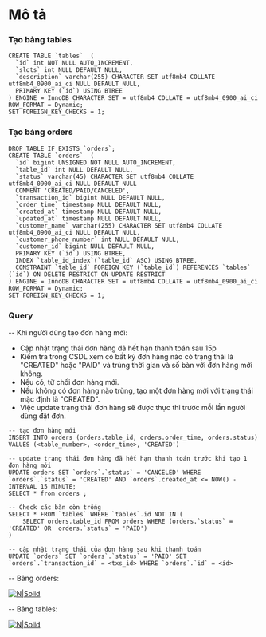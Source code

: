 # Mô tả
### Tạo bảng tables 

```
CREATE TABLE `tables`  (
  `id` int NOT NULL AUTO_INCREMENT,
  `slots` int NULL DEFAULT NULL,
  `description` varchar(255) CHARACTER SET utf8mb4 COLLATE utf8mb4_0900_ai_ci NULL DEFAULT NULL,
  PRIMARY KEY (`id`) USING BTREE
) ENGINE = InnoDB CHARACTER SET = utf8mb4 COLLATE = utf8mb4_0900_ai_ci ROW_FORMAT = Dynamic;
SET FOREIGN_KEY_CHECKS = 1;
```

### Tạo bảng orders
```
DROP TABLE IF EXISTS `orders`;
CREATE TABLE `orders`  (
  `id` bigint UNSIGNED NOT NULL AUTO_INCREMENT,
  `table_id` int NULL DEFAULT NULL,
  `status` varchar(45) CHARACTER SET utf8mb4 COLLATE utf8mb4_0900_ai_ci NULL DEFAULT NULL 
  COMMENT 'CREATED/PAID/CANCELED',
  `transaction_id` bigint NULL DEFAULT NULL,
  `order_time` timestamp NULL DEFAULT NULL,
  `created_at` timestamp NULL DEFAULT NULL,
  `updated_at` timestamp NULL DEFAULT NULL,
  `customer_name` varchar(255) CHARACTER SET utf8mb4 COLLATE utf8mb4_0900_ai_ci NULL DEFAULT NULL,
  `customer_phone_number` int NULL DEFAULT NULL,
  `customer_id` bigint NULL DEFAULT NULL,
  PRIMARY KEY (`id`) USING BTREE,
  INDEX `table_id_index`(`table_id` ASC) USING BTREE,
  CONSTRAINT `table_id` FOREIGN KEY (`table_id`) REFERENCES `tables` (`id`) ON DELETE RESTRICT ON UPDATE RESTRICT
) ENGINE = InnoDB CHARACTER SET = utf8mb4 COLLATE = utf8mb4_0900_ai_ci ROW_FORMAT = Dynamic;
SET FOREIGN_KEY_CHECKS = 1;
```

### Query

-- Khi người dùng tạo đơn hàng mới:
- Cập nhật trạng thái đơn hàng đã hết hạn thanh toán sau 15p
- Kiểm tra trong CSDL xem có bất kỳ đơn hàng nào có trạng thái là "CREATED" hoặc "PAID" và trùng thời gian và số bàn với đơn hàng mới không. 
- Nếu có, từ chối đơn hàng mới.
- Nếu không có đơn hàng nào trùng, tạo một đơn hàng mới với trạng thái mặc định là "CREATED".
- Việc update trạng thái đơn hàng sẽ được thực thi trước mỗi lần người dùng đặt đơn.
```
-- tạo đơn hàng mới
INSERT INTO orders (orders.table_id, orders.order_time, orders.status)
VALUES (<table_number>, <order_time>, 'CREATED')
```

```
-- update trạng thái đơn hàng đã hết hạn thanh toán trước khi tạo 1 đơn hàng mới
UPDATE orders SET `orders`.`status` = 'CANCELED' WHERE `orders`.`status` = 'CREATED' AND `orders`.created_at <= NOW() - INTERVAL 15 MINUTE;
SELECT * from orders ;
```
```
-- Check các bàn còn trống
SELECT * FROM `tables` WHERE `tables`.id NOT IN (
	SELECT orders.table_id FROM orders WHERE (orders.`status` = 'CREATED' OR  orders.`status` = 'PAID') 
)
```
```
-- cập nhật trạng thái của đơn hàng sau khi thanh toán 
UPDATE `orders` SET `orders`.`status` = 'PAID' SET `orders`.`transaction_id` = <txs_id> WHERE `orders`.`id` = <id>
```


-- Bảng orders:

[![N|Solid](https://i.ibb.co/Y7xXwm3/fastbook-IMG1688194564732-Sat-Jul012023-135604.png)](https://i.ibb.co/Y7xXwm3/fastbook-IMG1688194564732-Sat-Jul012023-135604.png)

-- Bảng tables:

[![N|Solid](https://i.ibb.co/qxRyqsH/fastbook-IMG1688194568054-Sat-Jul012023-135608.png)](https://i.ibb.co/qxRyqsH/fastbook-IMG1688194568054-Sat-Jul012023-135608.png)

